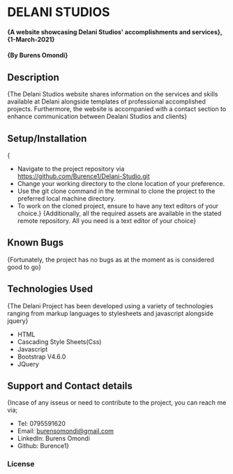 # DELANI STUDIOS
#### {A website showcasing Delani Studios' accomplishments and services}, {1-March-2021}
#### {By Burens Omondi}
## Description
{The Delani Studios website shares information on the services and skills available at Delani alongside templates of professional accomplished projects. Furthermore, the website is accompanied with a contact section to enhance communication between Dealani Studios and clients}
## Setup/Installation
{
* Navigate to the project repository via https://github.com/Burence1/Delani-Studio.git
* Change your working directory to the clone location of your preference.
* Use the git clone command in the terminal to clone the project to the preferred local machine directory.
* To work on the cloned project, ensure to have any text editors of your choice.}
{Additionally, all the required assets are available in the stated remote repository. All you need is a text editor of your choice}
## Known Bugs
{Fortunately, the project has no bugs as at the moment as is considered good to go}
## Technologies Used
{The Delani Project has been developed using a variety of technologies ranging from markup languages to stylesheets and javascript alongside jquery}
* HTML
* Cascading Style Sheets(Css)
* Javascript
* Bootstrap V4.6.0
* JQuery
## Support and Contact details
{Incase of any isseus or need to contribute to the project, you can reach me via;
 * Tel: 0795591620
 * Email: burensomondi@gmail.com
 * LinkedIn: Burens Omondi
 * Github: Burence1}
 ### License